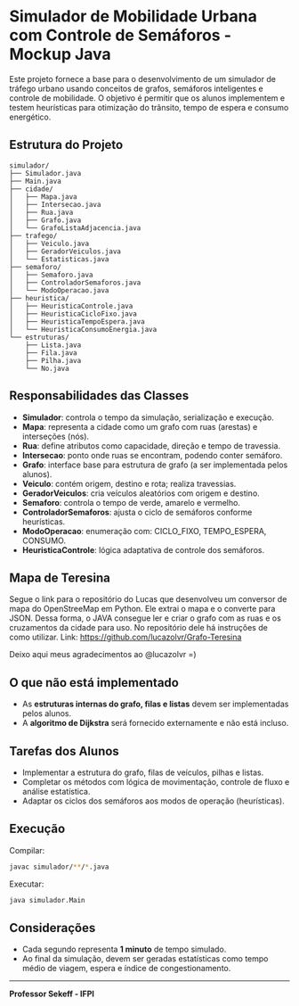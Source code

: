 # Simulador de Mobilidade Urbana com Controle de Semáforos - Mockup Java

Este projeto fornece a base para o desenvolvimento de um simulador de tráfego urbano usando conceitos de grafos, semáforos inteligentes e controle de mobilidade. O objetivo é permitir que os alunos implementem e testem heurísticas para otimização do trânsito, tempo de espera e consumo energético.

## Estrutura do Projeto

```
simulador/
├── Simulador.java
├── Main.java
├── cidade/
│   ├── Mapa.java
│   ├── Intersecao.java
│   ├── Rua.java
│   ├── Grafo.java
│   └── GrafoListaAdjacencia.java
├── trafego/
│   ├── Veiculo.java
│   ├── GeradorVeiculos.java
│   └── Estatisticas.java
├── semaforo/
│   ├── Semaforo.java
│   ├── ControladorSemaforos.java
│   └── ModoOperacao.java
├── heuristica/
│   ├── HeuristicaControle.java
│   ├── HeuristicaCicloFixo.java
│   ├── HeuristicaTempoEspera.java
│   └── HeuristicaConsumoEnergia.java
└── estruturas/
    ├── Lista.java
    ├── Fila.java
    ├── Pilha.java
    └── No.java

```


## Responsabilidades das Classes

- **Simulador**: controla o tempo da simulação, serialização e execução.
- **Mapa**: representa a cidade como um grafo com ruas (arestas) e interseções (nós).
- **Rua**: define atributos como capacidade, direção e tempo de travessia.
- **Intersecao**: ponto onde ruas se encontram, podendo conter semáforo.
- **Grafo**: interface base para estrutura de grafo (a ser implementada pelos alunos).
- **Veiculo**: contém origem, destino e rota; realiza travessias.
- **GeradorVeiculos**: cria veículos aleatórios com origem e destino.
- **Semaforo**: controla o tempo de verde, amarelo e vermelho.
- **ControladorSemaforos**: ajusta o ciclo de semáforos conforme heurísticas.
- **ModoOperacao**: enumeração com: CICLO_FIXO, TEMPO_ESPERA, CONSUMO.
- **HeuristicaControle**: lógica adaptativa de controle dos semáforos.

## Mapa de Teresina
Segue o link para o repositório do Lucas que desenvolveu um conversor de mapa do OpenStreeMap em Python. Ele extrai o mapa e o converte para JSON. Dessa forma, o JAVA consegue ler e criar o grafo com as ruas e os cruzamentos da cidade para uso. No repositório dele há instruções de como utilizar.
Link: https://github.com/lucazolvr/Grafo-Teresina

Deixo aqui meus agradecimentos ao @lucazolvr     =)

## O que não está implementado

- As **estruturas internas do grafo, filas e listas** devem ser implementadas pelos alunos.
- A **algoritmo de Dijkstra** será fornecido externamente e não está incluso.

## Tarefas dos Alunos

- Implementar a estrutura do grafo, filas de veículos, pilhas e listas.
- Completar os métodos com lógica de movimentação, controle de fluxo e análise estatística.
- Adaptar os ciclos dos semáforos aos modos de operação (heurísticas).

## Execução

Compilar:
```bash
javac simulador/**/*.java
```

Executar:
```bash
java simulador.Main
```

## Considerações

- Cada segundo representa **1 minuto** de tempo simulado.
- Ao final da simulação, devem ser geradas estatísticas como tempo médio de viagem, espera e índice de congestionamento.

---
**Professor Sekeff - IFPI**

